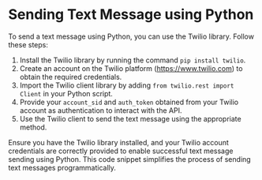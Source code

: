
# Sending Text Message using Python

To send a text message using Python, you can use the Twilio library. Follow these steps:

1. Install the Twilio library by running the command `pip install twilio`.
2. Create an account on the Twilio platform (https://www.twilio.com) to obtain the required credentials.
3. Import the Twilio client library by adding `from twilio.rest import Client` in your Python script.
4. Provide your `account_sid` and `auth_token` obtained from your Twilio account as authentication to interact with the API.
5. Use the Twilio client to send the text message using the appropriate method.

Ensure you have the Twilio library installed, and your Twilio account credentials are correctly provided to enable successful text message sending using Python. This code snippet simplifies the process of sending text messages programmatically.
